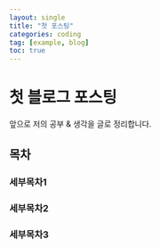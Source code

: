 ```yaml
---
layout: single
title: "첫 포스팅"
categories: coding
tag: [example, blog]
toc: true
---
```


# 첫 블로그 포스팅
앞으로 저의 공부 & 생각을 글로 정리합니다.

## 목차

### 세부목차1



### 세부목차2



### 세부목차3





